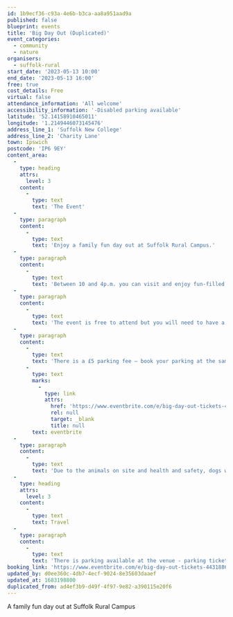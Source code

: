 ```yaml
---
id: 1b9ecf36-c93a-4e6b-b3ca-aa8a951aad9a
published: false
blueprint: events
title: 'Big Day Out (Duplicated)'
event_categories:
  - community
  - nature
organisers:
  - suffolk-rural
start_date: '2023-05-13 10:00'
end_date: '2023-05-13 16:00'
free: true
cost_details: Free
virtual: false
attendance_information: 'All welcome'
accessibility_information: '-Disabled parking available'
latitude: '52.14158910465011'
longitude: '1.2149446073145476'
address_line_1: 'Suffolk New College'
address_line_2: 'Charity Lane'
town: Ipswich
postcode: 'IP6 9EY'
content_area:
  -
    type: heading
    attrs:
      level: 3
    content:
      -
        type: text
        text: 'The Event'
  -
    type: paragraph
    content:
      -
        type: text
        text: 'Enjoy a family fun day out at Suffolk Rural Campus.'
  -
    type: paragraph
    content:
      -
        type: text
        text: 'Between 10 and 4p.m. you can visit and enjoy fun-filled outdoor activities that include: field games, animal petting, arts and crafts competitions, face painting, food and drink samples alongside catering demos and a flame-grilled BBQ.'
  -
    type: paragraph
    content:
      -
        type: text
        text: 'The event is free to attend but you will need to have a pre-booked ticket and spaces are limited.'
  -
    type: paragraph
    content:
      -
        type: text
        text: 'There is a £5 parking fee – book your parking at the same time as booking your tickets via '
      -
        type: text
        marks:
          -
            type: link
            attrs:
              href: 'https://www.eventbrite.com/e/big-day-out-tickets-443188658207?aff=ebdssbdestsearch&keep_tld=1'
              rel: null
              target: _blank
              title: null
        text: eventbrite
  -
    type: paragraph
    content:
      -
        type: text
        text: 'Due to the animals on site and health and safety, dogs will not be allowed to attend the event.'
  -
    type: heading
    attrs:
      level: 3
    content:
      -
        type: text
        text: Travel
  -
    type: paragraph
    content:
      -
        type: text
        text: 'There is parking available at the venue - parking tickets must be purchased at the same time as booking event tickets.'
booking_link: 'https://www.eventbrite.com/e/big-day-out-tickets-443188658207?aff=ebdssbdestsearch&keep_tld=1'
updated_by: d0ee360c-4db7-4ecf-9024-8e35603daaef
updated_at: 1683198800
duplicated_from: ad4ef3b9-d49f-4f97-9e82-a390115e20f6
---
```

A family fun day out at Suffolk Rural Campus